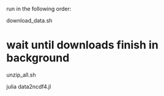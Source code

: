 run in the following order:

download_data.sh

# wait until downloads finish in background

unzip_all.sh

julia data2ncdf4.jl